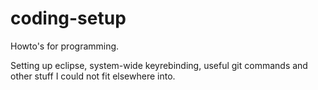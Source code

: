 coding-setup
============

Howto's for programming.

Setting up eclipse, system-wide keyrebinding, useful git commands and other stuff I could not fit elsewhere into.
